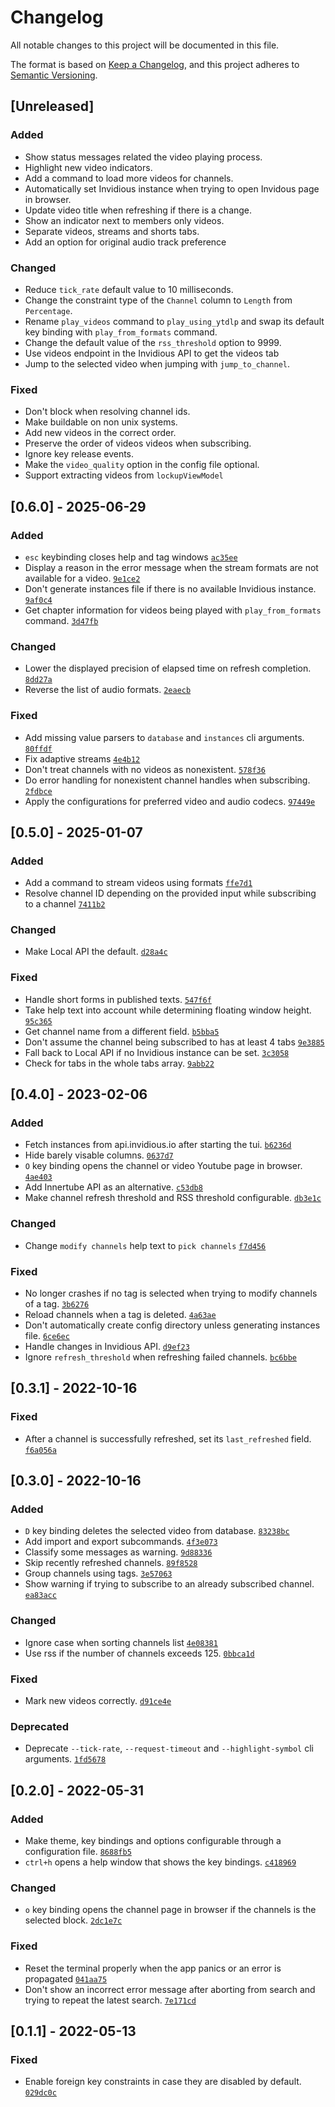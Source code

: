 # Changelog
All notable changes to this project will be documented in this file.

The format is based on [Keep a Changelog](https://keepachangelog.com/en/1.0.0/),
and this project adheres to [Semantic Versioning](https://semver.org/spec/v2.0.0.html).

## [Unreleased]
### Added
- Show status messages related the video playing process.
- Highlight new video indicators.
- Add a command to load more videos for channels.
- Automatically set Invidious instance when trying to open Invidous page in browser.
- Update video title when refreshing if there is a change.
- Show an indicator next to members only videos.
- Separate videos, streams and shorts tabs.
- Add an option for original audio track preference

### Changed
- Reduce `tick_rate` default value to 10 milliseconds.
- Change the constraint type of the `Channel` column to `Length` from `Percentage`.
- Rename `play_videos` command to `play_using_ytdlp` and swap its default
key binding with `play_from_formats` command.
- Change the default value of the `rss_threshold` option to 9999.
- Use videos endpoint in the Invidious API to get the videos tab
- Jump to the selected video when jumping with `jump_to_channel`.

### Fixed
- Don't block when resolving channel ids.
- Make buildable on non unix systems.
- Add new videos in the correct order.
- Preserve the order of videos videos when subscribing.
- Ignore key release events.
- Make the `video_quality` option in the config file optional.
- Support extracting videos from `lockupViewModel`

## [0.6.0] - 2025-06-29
### Added
- `esc` keybinding closes help and tag windows
[`ac35ee`](https://github.com/sarowish/ytsub/commit/ac35ee)
- Display a reason in the error message when the stream formats are not available for a video.
[`9e1ce2`](https://github.com/sarowish/ytsub/commit/9e1ce2)
- Don't generate instances file if there is no available Invidious instance.
[`9af0c4`](https://github.com/sarowish/ytsub/commit/9af0c4)
- Get chapter information for videos being played with `play_from_formats` command.
[`3d47fb`](https://github.com/sarowish/ytsub/commit/3d47fb)

### Changed
- Lower the displayed precision of elapsed time on refresh completion.
[`8dd27a`](https://github.com/sarowish/ytsub/commit/8dd27a)
- Reverse the list of audio formats.
[`2eaecb`](https://github.com/sarowish/ytsub/commit/2eaecb)

### Fixed
- Add missing value parsers to `database` and `instances` cli arguments.
[`80ffdf`](https://github.com/sarowish/ytsub/commit/80ffdf)
- Fix adaptive streams
[`4e4b12`](https://github.com/sarowish/ytsub/commit/4e4b12)
- Don't treat channels with no videos as nonexistent.
[`578f36`](https://github.com/sarowish/ytsub/commit/578f36)
- Do error handling for nonexistent channel handles when subscribing.
[`2fdbce`](https://github.com/sarowish/ytsub/commit/2fdbce)
- Apply the configurations for preferred video and audio codecs.
[`97449e`](https://github.com/sarowish/ytsub/commit/97449e)

## [0.5.0] - 2025-01-07
### Added
- Add a command to stream videos using formats
[`ffe7d1`](https://github.com/sarowish/ytsub/commit/ffe7d1)
- Resolve channel ID depending on the provided input while subscribing to a channel
[`7411b2`](https://github.com/sarowish/ytsub/commit/7411b2)

### Changed
- Make Local API the default.
[`d28a4c`](https://github.com/sarowish/ytsub/commit/d28a4c)

### Fixed
- Handle short forms in published texts.
[`547f6f`](https://github.com/sarowish/ytsub/commit/547f6f)
- Take help text into account while determining floating window height.
[`95c365`](https://github.com/sarowish/ytsub/commit/95c365)
- Get channel name from a different field.
[`b5bba5`](https://github.com/sarowish/ytsub/commit/b5bba5)
- Don't assume the channel being subscribed to has at least 4 tabs
[`9e3885`](https://github.com/sarowish/ytsub/commit/9e3885)
- Fall back to Local API if no Invidious instance can be set.
[`3c3058`](https://github.com/sarowish/ytsub/commit/3c3058)
- Check for tabs in the whole tabs array.
[`9abb22`](https://github.com/sarowish/ytsub/commit/9abb22)

## [0.4.0] - 2023-02-06
### Added
- Fetch instances from api.invidious.io after starting the tui.
[`b6236d`](https://github.com/sarowish/ytsub/commit/b6236d)
- Hide barely visable columns.
[`0637d7`](https://github.com/sarowish/ytsub/commit/0637d7)
- `O` key binding opens the channel or video Youtube page in browser.
[`4ae403`](https://github.com/sarowish/ytsub/commit/4ae403)
- Add Innertube API as an alternative.
[`c53db8`](https://github.com/sarowish/ytsub/commit/c53db8)
- Make channel refresh threshold and RSS threshold configurable.
[`db3e1c`](https://github.com/sarowish/ytsub/commit/db3e1c)

### Changed
- Change `modify channels` help text to `pick channels`
[`f7d456`](https://github.com/sarowish/ytsub/commit/f7d456)

### Fixed
- No longer crashes if no tag is selected when trying to modify channels of a tag.
[`3b6276`](https://github.com/sarowish/ytsub/commit/3b6276)
- Reload channels when a tag is deleted.
[`4a63ae`](https://github.com/sarowish/ytsub/commit/4a63ae)
- Don't automatically create config directory unless generating instances file.
[`6ce6ec`](https://github.com/sarowish/ytsub/commit/6ce6ec)
- Handle changes in Invidious API.
[`d9ef23`](https://github.com/sarowish/ytsub/commit/d9ef23)
- Ignore `refresh_threshold` when refreshing failed channels.
[`bc6bbe`](https://github.com/sarowish/ytsub/commit/bc6bbe)

## [0.3.1] - 2022-10-16
### Fixed
- After a channel is successfully refreshed, set its `last_refreshed` field.
[`f6a056a`](https://github.com/sarowish/ytsub/commit/f6a056a)

## [0.3.0] - 2022-10-16
### Added
- `D` key binding deletes the selected video from database.
[`83238bc`](https://github.com/sarowish/ytsub/commit/83238bc)
- Add import and export subcommands.
[`4f3e073`](https://github.com/sarowish/ytsub/commit/4f3e073)
- Classify some messages as warning.
[`9d88336`](https://github.com/sarowish/ytsub/commit/9d88336)
- Skip recently refreshed channels.
[`89f8528`](https://github.com/sarowish/ytsub/commit/89f8528)
- Group channels using tags.
[`3e57063`](https://github.com/sarowish/ytsub/commit/3e57063)
- Show warning if trying to subscribe to an already subscribed channel.
[`ea83acc`](https://github.com/sarowish/ytsub/commit/ea83acc)

### Changed
- Ignore case when sorting channels list
[`4e08381`](https://github.com/sarowish/ytsub/commit/4e08381)
- Use rss if the number of channels exceeds 125.
[`0bbca1d`](https://github.com/sarowish/ytsub/commit/0bbca1d)

### Fixed
- Mark new videos correctly.
[`d91ce4e`](https://github.com/sarowish/ytsub/commit/d91ce4e)

### Deprecated
- Deprecate `--tick-rate`, `--request-timeout` and `--highlight-symbol` cli arguments.
[`1fd5678`](https://github.com/sarowish/ytsub/commit/1fd5678)

## [0.2.0] - 2022-05-31
### Added
- Make theme, key bindings and options configurable through a configuration file.
[`8688fb5`](https://github.com/sarowish/ytsub/commit/8688fb5)
- `ctrl+h` opens a help window that shows the key bindings.
[`c418969`](https://github.com/sarowish/ytsub/commit/c418969)

### Changed
- `o` key binding opens the channel page in browser if the channels is the selected block.
[`2dc1e7c`](https://github.com/sarowish/ytsub/commit/2dc1e7c)

### Fixed
- Reset the terminal properly when the app panics or an error is propagated
[`041aa75`](https://github.com/sarowish/ytsub/commit/041aa75)
- Don't show an incorrect error message after aborting from search and trying to repeat the latest search.
[`7e171cd`](https://github.com/sarowish/ytsub/commit/7e171cd)

## [0.1.1] - 2022-05-13
### Fixed
- Enable foreign key constraints in case they are disabled by default.
[`029dc0c`](https://github.com/sarowish/ytsub/commit/029dc0c)
